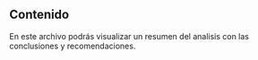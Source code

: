 ## Contenido

En este archivo podrás visualizar un resumen del analisis con las conclusiones y recomendaciones.